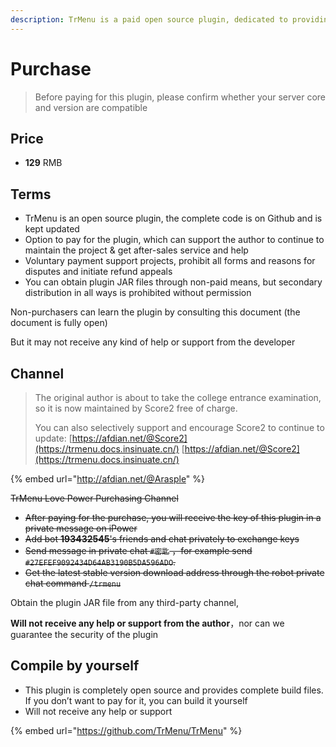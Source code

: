 ```yaml
---
description: TrMenu is a paid open source plugin, dedicated to providing the best quality menu system experience
---
```


# Purchase

> Before paying for this plugin, please confirm whether your server core and version are compatible

## Price

* **129** RMB

## Terms 

* TrMenu is an open source plugin, the complete code is on Github and is kept updated
* Option to pay for the plugin, which can support the author to continue to maintain the project & get after-sales service and help
* Voluntary payment support projects, prohibit all forms and reasons for disputes and initiate refund appeals
* You can obtain plugin JAR files through non-paid means, but secondary distribution in all ways is prohibited without permission

Non-purchasers can learn the plugin by consulting this document (the document is fully open)

But it may not receive any kind of help or support from the developer

## Channel <a id="qu-dao"></a>
> The original author is about to take the college entrance examination, so it is now maintained by Score2 free of charge.
> 
> You can also selectively support and encourage Score2 to continue to update:
> [https://afdian.net/@Score2](https://trmenu.docs.insinuate.cn/)
> [https://afdian.net/@Score2](https://trmenu.docs.insinuate.cn/)

{% embed url="http://afdian.net/@Arasple" %}

~~TrMenu Love Power Purchasing Channel~~
* ~~After paying for the purchase, you will receive the key of this plugin in a private message on iPower~~
* ~~Add bot **193432545**'s friends and chat privately to exchange keys~~
* ~~Send message in private chat `#密匙` ，for example send `#27EFEF9092434D64AB3190B5DA596ADO`.~~
* ~~Get the latest stable version download address through the robot private chat command `/trmenu`~~

Obtain the plugin JAR file from any third-party channel,

**Will not receive any help or support from the author**，nor can we guarantee the security of the plugin

## Compile by yourself <a id="zi-hang-bian-yi"></a>

* This plugin is completely open source and provides complete build files. If you don’t want to pay for it, you can build it yourself
* Will not receive any help or support

{% embed url="https://github.com/TrMenu/TrMenu" %}

